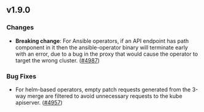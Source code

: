 ## v1.9.0

### Changes

- **Breaking change**: For Ansible operators, if an API endpoint has path component in it then the ansible-operator binary will terminate early with an error, due to a bug in the proxy that would cause the operator to target the wrong cluster. ([#4987](https://github.com/operator-framework/operator-sdk/pull/4987))

### Bug Fixes

- For helm-based operators, empty patch requests generated from the 3-way merge are filtered to avoid unnecessary requests to the kube apiserver. ([#4957](https://github.com/operator-framework/operator-sdk/pull/4957))
